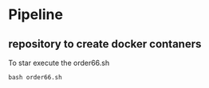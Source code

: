 # Pipeline
## repository to create docker contaners
To star execute the order66.sh
```
bash order66.sh
```
